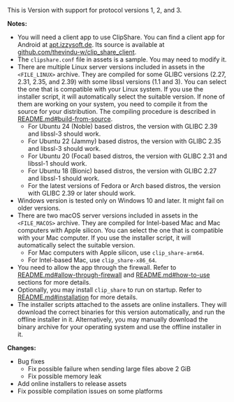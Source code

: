 This is Version <VERSION> with support for protocol versions 1, 2, and 3.

**Notes:**
- You will need a client app to use ClipShare. You can find a client app for Android at [apt.izzysoft.de](https://apt.izzysoft.de/fdroid/index/apk/com.tw.clipshare/). Its source is available at [github.com/thevindu-w/clip_share_client](https://github.com/thevindu-w/clip_share_client).
- The `clipshare.conf` file in assets is a sample. You may need to modify it.
- There are multiple Linux server versions included in assets in the `<FILE_LINUX>` archive. They are compiled for some GLIBC versions (2.27, 2.31, 2.35, and 2.39) with some libssl versions (1.1 and 3). You can select the one that is compatible with your Linux system. If you use the installer script, it will automatically select the suitable version. If none of them are working on your system, you need to compile it from the source for your distribution. The compiling procedure is described in [README.md#build-from-source](https://github.com/thevindu-w/clip_share_server#build-from-source).
  - For Ubuntu 24 (Noble) based distros, the version with GLIBC 2.39 and libssl-3 should work.
  - For Ubuntu 22 (Jammy) based distros, the version with GLIBC 2.35 and libssl-3 should work.
  - For Ubuntu 20 (Focal) based distros, the version with GLIBC 2.31 and libssl-1 should work.
  - For Ubuntu 18 (Bionic) based distros, the version with GLIBC 2.27 and libssl-1 should work.
  - For the latest versions of Fedora or Arch based distros, the version with GLIBC 2.39 or later should work.
- Windows version is tested only on Windows 10 and later. It might fail on older versions.
- There are two macOS server versions included in assets in the `<FILE_MACOS>` archive. They are compiled for Intel-based Mac and Mac computers with Apple silicon. You can select the one that is compatible with your Mac computer. If you use the installer script, it will automatically select the suitable version.
  - For Mac computers with Apple silicon, use `clip_share-arm64`.
  - For Intel-based Mac, use `clip_share-x86_64`.
- You need to allow the app through the firewall. Refer to [README.md#allow-through-firewall](https://github.com/thevindu-w/clip_share_server#allow-through-firewall) and [README.md#how-to-use](https://github.com/thevindu-w/clip_share_server#how-to-use) sections for more details.
- Optionally, you may install `clip_share` to run on startup. Refer to [README.md#installation](https://github.com/thevindu-w/clip_share_server#installation) for more details.
- The installer scripts attached to the assets are online installers. They will download the correct binaries for this version automatically, and run the offline installer in it. Alternatively, you may manually download the binary archive for your operating system and use the offline installer in it.

**Changes:**
- Bug fixes
  - Fix possible failure when sending large files above 2 GiB
  - Fix possible memory leak
- Add online installers to release assets
- Fix possible compilation issues on some platforms